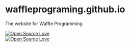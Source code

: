 # waffleprograming.github.io
The website for Waffle Programming
<br>

[![Open Source Love](https://badges.frapsoft.com/os/mit/mit.svg?v=102)](https://github.com/ellerbrock/open-source-badge/)
<br>
[![Open Source Love](https://badges.frapsoft.com/os/v3/open-source.svg?v=102)](https://github.com/ellerbrock/open-source-badge/)
